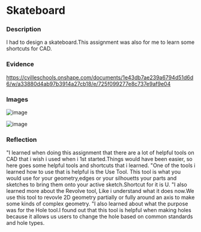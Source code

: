 # Skateboard















### Description
I had to design a skateboard.This assignment was also for me to learn some shortcuts for CAD.


### Evidence
https://cvilleschools.onshape.com/documents/1e43db7ae239a6794d51d6d6/w/a33880d4ab97b3914a27cb18/e/725f099277e8c737e9af9e04


### Images
![image](https://user-images.githubusercontent.com/71898987/138466673-a544233f-d26f-459b-80d0-d705ea38b031.png)





![image](https://user-images.githubusercontent.com/71898987/138466838-977aa579-e4c6-4f4a-8e34-8894d2395924.png)

### Reflection
"I learned when doing this assignment that there are a lot of helpful tools on CAD that i wish i used when i 1st started.Things would have been easier, so here goes some helpful tools and shortcuts that i learned.
"One of the tools i learned how to use that is helpful is the Use Tool. This tool is what you would use for your geometry,edges or your silhouetts your parts and sketches to bring them onto your active sketch.Shortcut for it is U.
"I also learned more about the Revolve tool, Like i understand what it does now.We use this tool to revovle 2D geometry partially or fully around an axis to make some kinds of complex geometry.
"I also learned about what the purpose was for the Hole tool.I found out that this tool is helpful when making holes because it allows us users to change the hole based on common standards and hole types.





